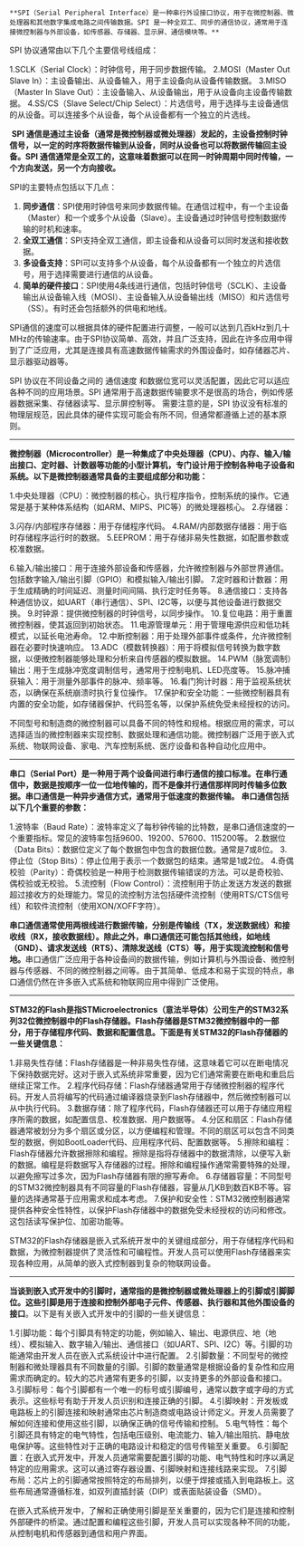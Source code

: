 	**SPI（Serial Peripheral Interface）是一种串行外设接口协议，用于在微控制器、微处理器和其他数字集成电路之间传输数据。SPI 是一种全双工、同步的通信协议，通常用于连接微控制器与外部设备，如传感器、存储器、显示屏、通信模块等。**
SPI 协议通常由以下几个主要信号线组成：

1.SCLK（Serial Clock）：时钟信号，用于同步数据传输。
2.MOSI（Master Out Slave In）：主设备输出、从设备输入，用于主设备向从设备传输数据。
3.MISO（Master In Slave Out）：主设备输入、从设备输出，用于从设备向主设备传输数据。
4.SS/CS（Slave Select/Chip Select）：片选信号，用于选择与主设备通信的从设备。可以连接多个从设备，每个从设备都有一个独立的片选线。



​	**SPI 通信是通过主设备（通常是微控制器或微处理器）发起的，主设备控制时钟信号，以一定的时序将数据传输到从设备，同时从设备也可以将数据传输回主设备。SPI 通信通常是全双工的，这意味着数据可以在同一时钟周期中同时传输，一个方向发送，另一个方向接收。**

SPI的主要特点包括以下几点：

1. **同步通信**：SPI使用时钟信号来同步数据传输。在通信过程中，有一个主设备（Master）和一个或多个从设备（Slave）。主设备通过时钟信号控制数据传输的时机和速率。
2. **全双工通信**：SPI支持全双工通信，即主设备和从设备可以同时发送和接收数据。
3. **多设备支持**：SPI可以支持多个从设备，每个从设备都有一个独立的片选信号，用于选择需要进行通信的从设备。
4. **简单的硬件接口**：SPI使用4条线进行通信，包括时钟信号（SCLK）、主设备输出从设备输入线（MOSI）、主设备输入从设备输出线（MISO）和片选信号（SS）。有时还会包括额外的供电和地线。



SPI通信的速度可以根据具体的硬件配置进行调整，一般可以达到几百kHz到几十MHz的传输速率。由于SPI协议简单、高效，并且广泛支持，因此在许多应用中得到了广泛应用，尤其是连接具有高速数据传输需求的外围设备时，如存储器芯片、显示器驱动器等。

SPI 协议在不同设备之间的 通信速度 和数据位宽可以灵活配置，因此它可以适应各种不同的应用场景。SPI 通常用于高速数据传输要求不是很高的场合，例如传感器数据采集、存储器读写、显示屏控制等。
需要注意的是，SPI 协议没有标准的物理层规范，因此具体的硬件实现可能会有所不同，但通常都遵循上述的基本原则。

------

**微控制器（Microcontroller）是一种集成了中央处理器（CPU）、内存、输入/输出接口、定时器、计数器等功能的小型计算机，专门设计用于控制各种电子设备和系统。以下是微控制器通常具备的主要组成部分和功能：**

1.中央处理器（CPU）：微控制器的核心，执行程序指令，控制系统的操作。它通常是基于某种体系结构（如ARM、MIPS、PIC等）的微处理器核心。
2.存储器：

3.闪存/内部程序存储器：用于存储程序代码。
4.RAM/内部数据存储器：用于临时存储程序运行时的数据。
5.EEPROM：用于存储非易失性数据，如配置参数或校准数据。

6.输入/输出接口：用于连接外部设备和传感器，允许微控制器与外部世界通信。包括数字输入/输出引脚（GPIO）和模拟输入/输出引脚。
7.定时器和计数器：用于生成精确的时间延迟、测量时间间隔、执行定时任务等。
8.通信接口：支持各种通信协议，如UART（串行通信）、SPI、I2C等，以便与其他设备进行数据交换。
9.时钟源：提供微控制器的时钟信号，以同步操作。
10.复位电路：用于重置微控制器，使其返回到初始状态。
11.电源管理单元：用于管理电源供应和低功耗模式，以延长电池寿命。
12.中断控制器：用于处理外部事件或条件，允许微控制器在必要时快速响应。
13.ADC（模数转换器）：用于将模拟信号转换为数字数据，以便微控制器能够处理和分析来自传感器的模拟数据。
14.PWM（脉宽调制）输出：用于生成脉冲宽度调制信号，通常用于控制电机、LED亮度等。
15.脉冲捕获输入：用于测量外部事件的脉冲、频率等。
16.看门狗计时器：用于监视系统状态，以确保在系统崩溃时执行复位操作。
17.保护和安全功能：一些微控制器具有内置的安全功能，如存储器保护、代码签名等，以保护系统免受未经授权的访问。

不同型号和制造商的微控制器可以具备不同的特性和规格。根据应用的需求，可以选择适当的微控制器来实现控制、数据处理和通信功能。微控制器广泛用于嵌入式系统、物联网设备、家电、汽车控制系统、医疗设备和各种自动化应用中。

------

**串口（Serial Port）是一种用于两个设备间进行串行通信的接口标准。在串行通信中，数据是按顺序一位一位地传输的，而不是像并行通信那样同时传输多位数据。串口通信是一种异步通信方式，通常用于低速度的数据传输。**
**串口通信包括以下几个重要的参数：**

1.波特率（Baud Rate）：波特率定义了每秒钟传输的比特数，是串口通信速度的一个重要指标。常见的波特率包括9600、19200、57600、115200等。
2.数据位（Data Bits）：数据位定义了每个数据包中包含的数据位数。通常是7或8位。
3.停止位（Stop Bits）：停止位用于表示一个数据包的结束。通常是1或2位。
4.奇偶校验（Parity）：奇偶校验是一种用于检测数据传输错误的方法。可以是奇校验、偶校验或无校验。
5.流控制（Flow Control）：流控制用于防止发送方发送的数据超过接收方的处理能力。常见的流控制方法包括硬件流控制（使用RTS/CTS信号线）和软件流控制（使用XON/XOFF字符）。

​	**串口通信通常使用两根线进行数据传输，分别是传输线（TX，发送数据线）和接收线（RX，接收数据线）。除此之外，串口通信还可能包括其他线，如地线（GND）、请求发送线（RTS）、清除发送线（CTS）等，用于实现流控制和信号地。**
​	串口通信广泛应用于各种设备间的数据传输，例如计算机与外围设备、微控制器与传感器、不同的微控制器之间等。由于其简单、低成本和易于实现的特点，串口通信仍然在许多嵌入式系统和物联网应用中得到广泛使用。

------

**STM32的Flash是指STMicroelectronics（意法半导体）公司生产的STM32系列32位微控制器中的Flash存储器。Flash存储器是STM32微控制器中的一部分，用于存储程序代码、数据和配置信息。下面是有关STM32的Flash存储器的一些关键信息：**

1.非易失性存储：Flash存储器是一种非易失性存储，这意味着它可以在断电情况下保持数据完好。这对于嵌入式系统非常重要，因为它们通常需要在断电和重启后继续正常工作。
2.程序代码存储：Flash存储器通常用于存储微控制器的程序代码。开发人员将编写的代码通过编译器烧录到Flash存储器中，然后微控制器可以从中执行代码。
3.数据存储：除了程序代码，Flash存储器还可以用于存储应用程序所需的数据，如配置信息、校准数据、用户数据等。
4.分区和扇区：Flash存储器通常被划分为多个扇区或分区，以方便编程和管理。不同的扇区可以包含不同类型的数据，例如BootLoader代码、应用程序代码、配置数据等。
5.擦除和编程：Flash存储器允许数据擦除和编程。擦除是指将存储器中的数据清除，以便写入新的数据。编程是将数据写入存储器的过程。擦除和编程操作通常需要特殊的处理，以避免擦写过多次，因为Flash存储器有限的擦写寿命。
6.存储器容量：不同型号的STM32微控制器具有不同容量的Flash存储器，容量从几KB到数百KB不等。容量的选择通常基于应用需求和成本考虑。
7.保护和安全性：STM32微控制器通常提供各种安全性特性，以保护Flash存储器中的数据免受未经授权的访问和修改。这包括读写保护位、加密功能等。

STM32的Flash存储器是嵌入式系统开发中的关键组成部分，用于存储程序代码和数据，为微控制器提供了灵活性和可编程性。开发人员可以使用Flash存储器来实现各种应用，从简单的嵌入式控制器到复杂的物联网设备。

------

**当谈到嵌入式开发中的引脚时，通常指的是微控制器或微处理器上的引脚或引脚脚位。这些引脚是用于连接和控制外部电子元件、传感器、执行器和其他外围设备的接口**。以下是有关嵌入式开发中的引脚的一些关键信息：

1.引脚功能：每个引脚具有特定的功能，例如输入、输出、电源供应、地（地线）、模拟输入、数字输入/输出、通信接口（如UART、SPI、I2C）等。引脚的功能通常由开发人员在嵌入式系统设计中进行配置。
2.引脚数量：不同型号的微控制器和微处理器具有不同数量的引脚。引脚的数量通常是根据设备的复杂性和应用需求而确定的。较大的芯片通常有更多的引脚，以支持更多的外部设备和接口。
3.引脚标号：每个引脚都有一个唯一的标号或引脚编号，通常以数字或字母的方式表示。这些标号有助于开发人员识别和连接正确的引脚。
4.引脚映射：开发板或电路板上的引脚连接和映射通常由芯片制造商或电路设计师定义。开发人员需要了解如何连接和使用这些引脚，以确保正确的信号传输和控制。
5.电气特性：每个引脚还具有特定的电气特性，包括电压级别、电流能力、输入/输出阻抗、静电放电保护等。这些特性对于正确的电路设计和稳定的信号传输至关重要。
6.引脚配置：在嵌入式开发中，开发人员通常需要配置引脚的功能、电气特性和时序以满足特定的应用需求。这可以通过寄存器设置、引脚映射和连接线路来实现。
7.引脚布局：芯片上的引脚通常按照特定的布局排列，以便于焊接或插入到电路板上。这些布局通常遵循标准，如双列直插封装（DIP）或表面贴装设备（SMD）。

在嵌入式系统开发中，了解和正确使用引脚是至关重要的，因为它们是连接和控制外部硬件的桥梁。通过配置和编程这些引脚，开发人员可以实现各种不同的功能，从控制电机和传感器到通信和用户界面。